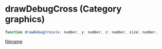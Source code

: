 # drawDebugCross (Category graphics)

```js
function drawDebugCross(x: number, y: number, z: number, size: number, red: int, green: int, blue: int, alpha: int): void
```

[filename](drawDebugCross_m.md ':include')